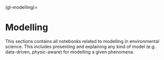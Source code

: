 (gl-modelling)=
# Modelling

This sections contains all notebooks related to modelling in environmental science. This includes presenting and explaining any kind of model (e.g. data-driven, physic-aware) for modelling a given phenomena.
